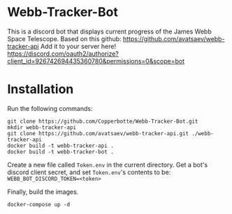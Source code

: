 # Webb-Tracker-Bot
This is a discord bot that displays current progress of the James Webb Space Telescope. Based on this github: https://github.com/avatsaev/webb-tracker-api
Add it to your server here! https://discord.com/oauth2/authorize?client_id=926742694435360780&permissions=0&scope=bot 

# Installation
Run the following commands:
```batch
git clone https://github.com/Copperbotte/Webb-Tracker-Bot.git
mkdir webb-tracker-api
git clone https://github.com/avatsaev/webb-tracker-api.git ./webb-tracker-api
docker build -t webb-tracker-api .
docker build -t webb-tracker-bot .
```

Create a new file called `Token.env` in the current directory.
Get a bot's discord client secret, and set `Token.env`'s contents to be:
`WEBB_BOT_DISCORD_TOKEN=<token>`

Finally, build the images.
```batch
docker-compose up -d
```
